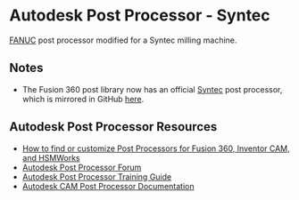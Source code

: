 # Autodesk Post Processor - Syntec

[FANUC](https://cam.autodesk.com/hsmposts?p=fanuc) post processor modified for a Syntec milling machine.

## Notes
- The Fusion 360 post library now has an official [Syntec](https://cam.autodesk.com/hsmposts?p=syntec) post processor, which is mirrored in GitHub [here](https://github.com/elcf-robot/autodesk-syntec).

## Autodesk Post Processor Resources
- [How to find or customize Post Processors for Fusion 360, Inventor CAM, and HSMWorks](https://knowledge.autodesk.com/support/fusion-360/learn-explore/caas/sfdcarticles/sfdcarticles/Request-for-post-processors-for-Fusion-360-or-HSM-product.html)
- [Autodesk Post Processor Forum](https://forums.autodesk.com/t5/post-processors/bd-p/218)
- [Autodesk Post Processor Training Guide](https://cam.autodesk.com/posts/posts/guides/Post%20Processor%20Training%20Guide.pdf)
- [Autodesk CAM Post Processor Documentation](https://cam.autodesk.com/posts/reference/index.html)
